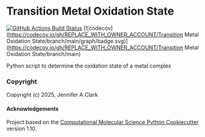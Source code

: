 Transition Metal Oxidation State
==============================
[//]: # (Badges)
[![GitHub Actions Build Status](https://github.com/REPLACE_WITH_OWNER_ACCOUNT/tmos/workflows/CI/badge.svg)](https://github.com/REPLACE_WITH_OWNER_ACCOUNT/tmos/actions?query=workflow%3ACI)
[![codecov](https://codecov.io/gh/REPLACE_WITH_OWNER_ACCOUNT/Transition Metal Oxidation State/branch/main/graph/badge.svg)](https://codecov.io/gh/REPLACE_WITH_OWNER_ACCOUNT/Transition Metal Oxidation State/branch/main)


Python script to determine the oxidation state of a metal complex

### Copyright

Copyright (c) 2025, Jennifer A Clark


#### Acknowledgements

Project based on the
[Computational Molecular Science Python Cookiecutter](https://github.com/molssi/cookiecutter-cms) version 1.10.
